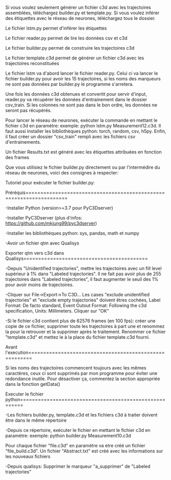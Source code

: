 Si vous voulez seulement générer un fichier c3d avec les trajectoires assemblées, téléchargez builder.py et template.py.
Si vous voulez inférer des étiquettes avec le réseau de neurones, téléchargez tous le dossier.

Le fichier lstm.py permet d'inférer les étiquettes

Le fichier reader.py permet de lire les données csv et c3d

Le fichier builder.py permet de construire les trajectoires c3d

Le fichier template.c3d permet de générer un fichier c3d avec les trajectoires reconstituées


Le fichier lstm va d'abord lancer le fichier reader.py. Celui ci va lancer le fichier builder.py pour avoir les 15 trajectoires, si les noms des marqueurs ne sont pas données par builder.py le programme s'arretera.

Une fois les données c3d obtenues et convertit pour servir d'input, reader.py va récupérer les données d'entrainement dans le dossier csv_train. Si les colonnes ne sont pas dans le bon ordre, les données ne seront pas récupérés.


Pour lancer le réseau de neurones, exécuter la commande en mettant le fichier c3d en paramètre: exemple: python lstm.py Measurement12.c3d. Il faut aussi installer les bibliothèques python: torch, random, csv, h5py. Enfin, il faut créer un dossier "csv_train" rempli avec les fichiers csv d'entrainements.

Un fichier Results.txt est généré avec les étiquettes attribuées en fonction des frames


Que vous utilisiez le fichier builder.py directement ou par l'intermédire du réseau de neurones, voici des consignes à respecter:

Tutoriel pour exécuter le fichier builder.py:

Préréquis====================================================================

-Installer Python (version>=3.7 pour PyC3Dserver)

-Installer PyC3Dserver <pip install pyc3dserver> (plus d'infos: https://github.com/mkjung99/pyc3dserver)

-Installer les bibliothèques python: sys, pandas, math et numpy

-Avoir un fichier qtm avec Qualisys


Exporter qtm vers c3d dans Qualisys==========================================

-Depuis "Unidentified trajectories", mettre les trajectoires avec un fill level supérieur à 1% dans "Labeled trajectories". Il ne fait pas avoir plus de 255 trajectoires dans "Labeled trajectories", il faut augmenter le seuil des 1% pour avoir moins de trajectoires.

-Cliquer sur File->Export->To C3D... Les cases "exclude unidentified trajectories" et "exclude empty trajectories" doivent êtres cochées, Label Format: De facto standard, Event Outout Format: Following the c3d specification, Units: Millimeters. Cliquer sur "OK"

-Si le fichier c3d contient plus de 62576 frames (en 100 fps): créer une copie de ce fichier, supprimer toute les trajectoires à part une et renommez la pour la retrouver et la supprimer après le traitement. Renommer ce fichier "template.c3d" et mettez le à la place du fichier template.c3d fourni.


Avant l'execution=======================================================

Si les noms des trajectoires commencent toujours avec les mêmes caractères, ceux ci sont supprimés par mon programme pour éviter une redondance inutile. Pour désactiver ça, commentez la section appropriée dans la fonction getData()


Executer le fichier python=======================================================

-Les fichiers builder.py, template.c3d et les fichiers c3d à traiter doivent être dans le même répertoire

-Depuis ce répertoire, exécuter le fichier en mettant le fichier c3d en paramètre: exemple: python builder.py Measurement10.c3d

Pour chaque fichier "file.c3d" en paramètre va etre créé un fichier "file_build.c3d".
Un fichier "Abstract.txt" est créé avec les informations sur les nouveaux fichiers

-Depuis qualisys: Supprimer le marqueur "a_supprimer" de "Labeled trajectories"
